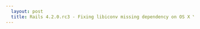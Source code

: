 ```yaml
---
  layout: post
  title: Rails 4.2.0.rc3 - Fixing libiconv missing dependency on OS X Yosemite (10.10.1)
---
```


